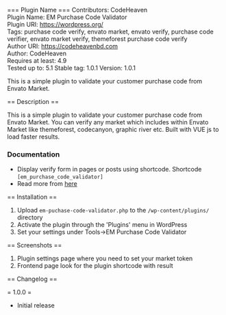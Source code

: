 === Plugin Name ===
Contributors:      CodeHeaven  
Plugin Name:       EM Purchase Code Validator  
Plugin URI:        https://wordpress.org/  
Tags:              purchase code verify, envato market, envato verify, purchase code verifier, envato market verify, themeforest purchase code verify  
Author URI:        https://codeheavenbd.com  
Author:            CodeHeaven  
Requires at least: 4.9  
Tested up to:      5.1
Stable tag:        1.0.1
Version:           1.0.1

This is a simple plugin to validate your customer purchase code from Envato Market.

== Description ==

This is a simple plugin to validate your customer purchase code from Envato Market. You can verify any market which includes within Envato Market like themeforest, codecanyon, graphic river etc. Built with VUE js to load faster results.

### Documentation

* Display verify form in pages or posts using shortcode. Shortcode `[em_purchase_code_validator]`
* Read more from [here](bit.ly/em-purchase-code-validator) 

== Installation ==

1. Upload `em-puchase-code-validator.php` to the `/wp-content/plugins/` directory
1. Activate the plugin through the 'Plugins' menu in WordPress
1. Set your settings under Tools->EM Purchase Code Validator

== Screenshots ==

1. Plugin settings page where you need to set your market token
2. Frontend page look for the plugin shortcode with result


== Changelog ==

= 1.0.0 =
* Initial release